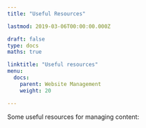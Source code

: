 ```yaml
---
title: "Useful Resources"

lastmod: 2019-03-06T00:00:00.000Z

draft: false
type: docs
maths: true	

linktitle: "Useful resources"
menu:
  docs:
    parent: Website Management
    weight: 20

---
```


Some useful resources for managing content:

